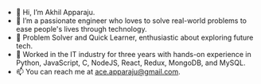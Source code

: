 - 👋 Hi, I’m Akhil Apparaju.
- 🌱 I’m a passionate engineer who loves to solve real-world problems to ease people's lives through technology. 
- 👀 Problem Solver and Quick Learner, enthusiastic about exploring future tech.
- 💞️ Worked in the IT industry for three years with hands-on experience in Python, JavaScript, C, NodeJS, React, Redux, MongoDB, and MySQL. 
- 📫 You can reach me at ace.apparaju@gmail.com. 

<!---
apparajuakhil/apparajuakhil is a ✨ special ✨ repository because its `README.md` (this file) appears on your GitHub profile.
You can click the Preview link to take a look at your changes.
--->
